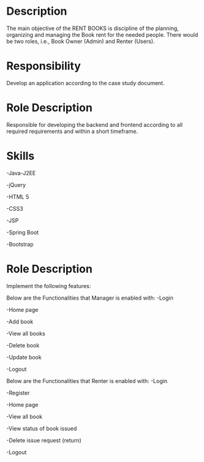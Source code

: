 # Description
The main objective of the RENT BOOKS is discipline of the planning, organizing and managing the Book rent for the
needed people. There would be two roles, i.e., Book Owner (Admin) and Renter (Users). 

# Responsibility
Develop an application according to the case study document.

# Role Description
Responsible for developing the backend and frontend according to all required requirements and within a short
timeframe.

# Skills 
-Java-J2EE 

-jQuery 

-HTML 5 

-CSS3 

-JSP 

-Spring Boot

-Bootstrap 

# Role Description
Implement the following features:

Below are the Functionalities that Manager is enabled with:
-Login

-Home page

-Add book

-View all books

-Delete book

-Update book

-Logout

Below are the Functionalities that Renter is enabled with:
-Login

-Register

-Home page

-View all book

-View status of book issued

-Delete issue request (return)

-Logout
